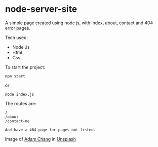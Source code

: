 # node-server-site
A simple page created using node js, with index, about, contact and 404 error pages.

Tech used:
- Node Js
- Html
- Css

To start the project:
```
npm start 
```
or

````
node index.js
````

The routes are: 
```
/
/about
/contact-me

And have a 404 page for pages not listed.
```


Image of <a href="https://unsplash.com/es/@sametomorrow?utm_source=unsplash&utm_medium=referral&utm_content=creditCopyText">Adam Chang</a> in <a href="https://unsplash.com/es/fotos/IWenq-4JHqo?utm_source=unsplash&utm_medium=referral&utm_content=creditCopyText">Unsplash</a>
  